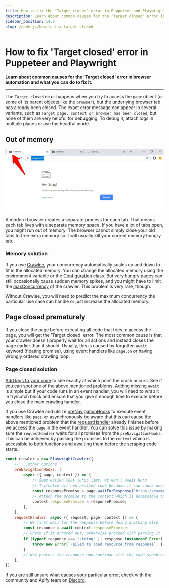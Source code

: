 ```yaml
---
title: How to fix the 'Target closed' error in Puppeteer and Playwright
description: Learn about common causes for the 'Target closed' error in your browser automation workflow and what you can do to fix it.
sidebar_position: 14.2
slug: /node-js/how_to_fix_target-closed
---
```


# How to fix 'Target closed' error in Puppeteer and Playwright

**Learn about common causes for the 'Target closed' error in browser automation and what you can do to fix it.**

---

The `Target closed` error happens when you try to access the `page` object (or some of its parent objects like the `browser`), but the underlying browser tab has already been closed. The exact error message can appear in several variants, such as `Target page, context or browser has been closed`, but none of them are very helpful for debugging. To debug it, attach logs in multiple places or use the headful mode.

## Out of memory

![Chrome crashed tab](./images/chrome-crashed-tab.png)

A modern browser creates a separate process for each tab. That means each tab lives with a separate memory space. If you have a lot of tabs open, you might run out of memory. The browser cannot simply close your old tabs to free extra memory so it will usually kill your current memory hungry tab.

### Memory solution

If you use [Crawlee](https://crawlee.dev/), your concurrency automatically scales up and down to fit in the allocated memory. You can change the allocated memory using the environment variable or the [Configuration](https://crawlee.dev/docs/guides/configuration) class. But very hungry pages can still occasionally cause sudden memory spikes, and you might have to limit the [maxConcurrency](https://crawlee.dev/docs/guides/scaling-crawlers#minconcurrency-and-maxconcurrency) of the crawler. This problem is very rare, though.

Without Crawlee, you will need to predict the maximum concurrency the particular use case can handle or just increase the allocated memory.

## Page closed prematurely

If you close the page before executing all code that tries to access the page, you will get the 'Target closed' error. The most common cause is that your crawler doesn't properly wait for all actions and instead closes the page earlier than it should. Usually, this is caused by forgotten `await` keyword (floating promise), using event handlers like `page.on` or having wrongly ordered crawling loop.

### Page closed solution

[Add logs to your code](https://docs.apify.com/academy/node-js/analyzing-pages-and-fixing-errors) to see exactly at which point the crash occurs. See if you can spot one of the above mentioned problems. Adding missing `await` is simple but if your code runs in an event handler, you will need to wrap it in try/catch block and ensure that you give it enough time to execute before you close the main crawling handler.

If you use Crawlee and utilize [preNavigationHooks](https://crawlee.dev/api/playwright-crawler/interface/PlaywrightCrawlerOptions#preNavigationHooks) to execute event handlers like `page.on` asynchronously be aware that this can cause the above mentioned problem that the [requestHandler](https://crawlee.dev/api/playwright-crawler/interface/PlaywrightCrawlerOptions#requestHandler) already finishes before we access the `page` in the event handler. You can solve this issue by making sure the `requestHandler` waits for all promises from the `preNavigationHooks`. This can be achieved by passing the promises to the `context` which is accessible to both functions and awaiting them before the scraping code starts.

```js
const crawler = new PlaywrightCrawler({
    // ...other options
    preNavigationHooks: [
        async ({ page, context }) => {
            // Some action that takes time, we don't await here
            // Try/catch all non awaited code because it can cause unhandled rejection which crashes the whole process
            const responsePromise = page.waitForResponse('https://example.com/resource').catch((e) => e);
            // Attach the promise to the context which is accessible to requestHandler
            context.responsePromise = responsePromise;
        },
    ],
    requestHandler: async ({ request, page, context }) => {
        // We first wait for the response before doing anything else
        const response = await context.responsePromise;
        // Check if it errored out, otherwise proceed with parsing it
        if (typeof response === 'string' || response instanceof Error) {
            throw new Error(`Failed to load resource from response`, { cause: response });
        }
        // Now process the response and continue with the code synchronously
    },
});
```

If you are still unsure what causes your particular error, check with the community and Apify team on [Discord](https://discord.com/invite/jyEM2PRvMU).
